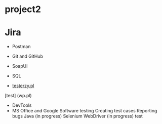 # project2

# Jira	#

* Postman		
* Git and GitHub	
* SoapUI	  
	
* SQL

* <a href>testerzy.pl</a>

[test] (wp.pl)
* DevTools 
* MS Office and Google
Software testing
Creating test cases
Reporting bugs
Java (in progress)
Selenium WebDriver (in progress) 
test
